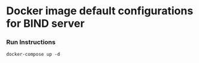 Docker image default configurations for BIND server
================================

### Run Instructions

    docker-compose up -d
